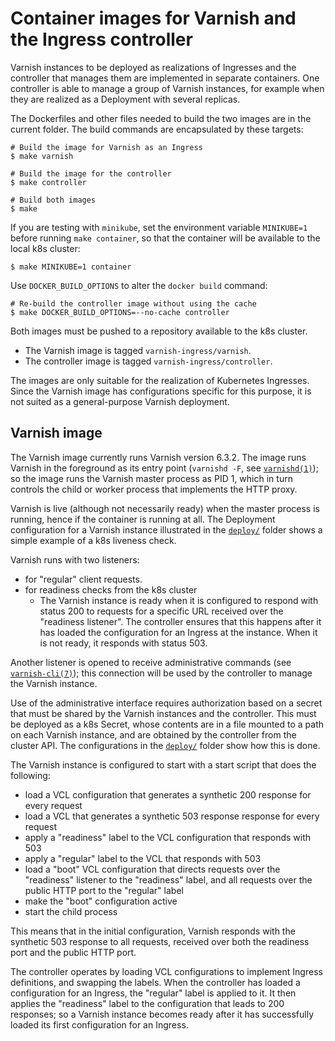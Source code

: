 # Container images for Varnish and the Ingress controller

Varnish instances to be deployed as realizations of Ingresses and the
controller that manages them are implemented in separate containers.
One controller is able to manage a group of Varnish instances, for
example when they are realized as a Deployment with several replicas.

The Dockerfiles and other files needed to build the two images are in
the current folder. The build commands are encapsulated by these
targets:
```
# Build the image for Varnish as an Ingress
$ make varnish

# Build the image for the controller
$ make controller

# Build both images
$ make
```
If you are testing with ``minikube``, set the environment variable
``MINIKUBE=1`` before running ``make container``, so that the
container will be available to the local k8s cluster:
```
$ make MINIKUBE=1 container
```
Use ``DOCKER_BUILD_OPTIONS`` to alter the ``docker build`` command:
```
# Re-build the controller image without using the cache
$ make DOCKER_BUILD_OPTIONS=--no-cache controller
```

Both images must be pushed to a repository available to the k8s
cluster.

* The Varnish image is tagged ``varnish-ingress/varnish``.
* The controller image is tagged ``varnish-ingress/controller``.

The images are only suitable for the realization of Kubernetes
Ingresses.  Since the Varnish image has configurations specific for
this purpose, it is not suited as a general-purpose Varnish
deployment.

## Varnish image

The Varnish image currently runs Varnish version 6.3.2. The image runs
Varnish in the foreground as its entry point (``varnishd -F``, see
[``varnishd(1)``](https://varnish-cache.org/docs/6.3/reference/varnishd.html));
so the image runs the Varnish master process as PID 1, which in turn
controls the child or worker process that implements the HTTP proxy.

Varnish is live (although not necessarily ready) when the master
process is running, hence if the container is running at all. The
Deployment configuration for a Varnish instance illustrated in the
[``deploy/``](/deploy) folder shows a simple example of a k8s liveness
check.

Varnish runs with two listeners:

* for "regular" client requests.
* for readiness checks from the k8s cluster
    * The Varnish instance is ready when it is configured to respond
      with status 200 to requests for a specific URL received over the
      "readiness listener". The controller ensures that this happens
      after it has loaded the configuration for an Ingress at the
      instance. When it is not ready, it responds with status 503.

Another listener is opened to receive administrative commands (see
[``varnish-cli(7)``](https://varnish-cache.org/docs/6.0/reference/varnish-cli.html));
this connection will be used by the controller to manage the Varnish
instance.

Use of the administrative interface requires authorization based on a
secret that must be shared by the Varnish instances and the
controller. This must be deployed as a k8s Secret, whose contents are
in a file mounted to a path on each Varnish instance, and are obtained
by the controller from the cluster API. The configurations in the
[``deploy/``](/deploy) folder show how this is done.

The Varnish instance is configured to start with a start script that
does the following:

* load a VCL configuration that generates a synthetic 200 response for
  every request
* load a VCL that generates a synthetic 503 response response for
  every request
* apply a "readiness" label to the VCL configuration that responds
  with 503
* apply a "regular" label to the VCL that responds with 503
* load a "boot" VCL configuration that directs requests over the
  "readiness" listener to the "readiness" label, and all requests over
  the public HTTP port to the "regular" label
* make the "boot" configuration active
* start the child process

This means that in the initial configuration, Varnish responds with
the synthetic 503 response to all requests, received over both the
readiness port and the public HTTP port.

The controller operates by loading VCL configurations to implement
Ingress definitions, and swapping the labels. When the controller has
loaded a configuration for an Ingress, the "regular" label is applied
to it. It then applies the "readiness" label to the configuration that
leads to 200 responses; so a Varnish instance becomes ready after it
has successfully loaded its first configuration for an Ingress.

